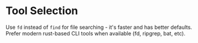 # Tool Selection

Use `fd` instead of `find` for file searching - it's faster and has better defaults.
Prefer modern rust-based CLI tools when available (fd, ripgrep, bat, etc).
